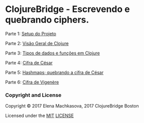 # ClojureBridge - Escrevendo e quebrando ciphers.

Parte 1: [Setup do Projeto](docs/1-setup.md)

Parte 2: [Visão Geral de Clojure](docs/2-functional-overview.md)

Parte 3: [Tipos de dados e funções em Clojure](docs/3-functions.md)

Parte 4: [Cifra de César](docs/4-caesar.md)

Parte 5: [Hashmaps; quebrando a cifra de César](docs/5-frequency.md)

Parte 6: [Cifra de Vigenère](docs/6-vigenere.md)

### Copyright and License

Copyright © 2017 Elena Machkasova, 2017 ClojureBridge Boston

Licensed under the [MIT](http://opensource.org/licenses/MIT) [LICENSE](LICENSE)
